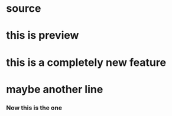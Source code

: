 # source
# this is preview
# this is a completely new feature
# maybe another line
### Now this is the one